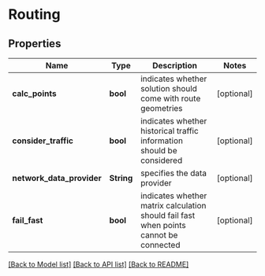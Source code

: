 # Routing

## Properties
Name | Type | Description | Notes
------------ | ------------- | ------------- | -------------
**calc_points** | **bool** | indicates whether solution should come with route geometries | [optional] 
**consider_traffic** | **bool** | indicates whether historical traffic information should be considered | [optional] 
**network_data_provider** | **String** | specifies the data provider | [optional] 
**fail_fast** | **bool** | indicates whether matrix calculation should fail fast when points cannot be connected | [optional] 

[[Back to Model list]](../README.md#documentation-for-models) [[Back to API list]](../README.md#documentation-for-api-endpoints) [[Back to README]](../README.md)


